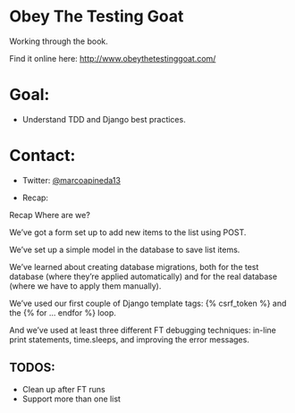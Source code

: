 # Obey The Testing Goat

Working through the book.

Find it online here: http://www.obeythetestinggoat.com/

# Goal:

* Understand TDD and Django best practices.

# Contact:

* Twitter: [@marcoapineda13](http://twitter.com/marcoapineda13)


* Recap:

Recap
Where are we?

We’ve got a form set up to add new items to the list using POST.

We’ve set up a simple model in the database to save list items.

We’ve learned about creating database migrations, both for the test database (where they’re applied automatically) and for the real database (where we have to apply them manually).

We’ve used our first couple of Django template tags: {% csrf_token %} and the {% for ... endfor %} loop.

And we’ve used at least three different FT debugging techniques: in-line print statements, time.sleeps, and improving the error messages.

## TODOS:

* Clean up after FT runs
* Support more than one list
